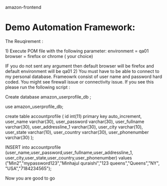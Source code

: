 amazon-frontend
<p><h1>Demo Automation Framework:</h1></p>
<p>The Reuqirement :</p> 
1) Execute POM file with the following parameter:
  environment = qa01
  browser = firefox or chrome ( your choice)
  
  IF you do not sent any argument then default browser will be firefox and default environment will be qa01
2) You must have to be able to connect to my personal database. Frameowrk consist of user name and password hard coded. You might see firewall issue or connectivity issue. If you see this please run the following script :

<p>Create database amazon_userprofile_db ;</p>
<p>use amazon_userprofile_db;</p>
<p>create table accountprofile (
	id int(11) primary key auto_increment,
	user_name varchar(30),
	user_password varchar(30),
	user_fullname varchar(30),
	user_addressline_1 varchar(30),
	user_city varchar(10),
	user_state varchar(10),
	user_country varchar(30),
	user_phonenumber varchar(30)
);</p>	

<P>INSERT into accountprofile (user_name,user_password,user_fullname,user_addressline_1,
	user_city,user_state,user_country,user_phonenumber) values ("Min2","mypassword123","Minhajul quraishi","123 queens","Queens","NY",
			"USA","7184234565");</p>
<p> Now you are good to go</p>


